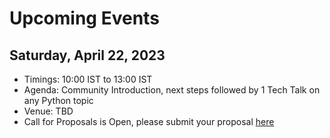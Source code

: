 # Upcoming Events

## Saturday, April 22, 2023

- Timings: 10:00 IST to 13:00 IST
- Agenda: Community Introduction, next steps followed by 1 Tech Talk on any Python topic
- Venue: TBD
- Call for Proposals is Open, please submit your proposal [here](https://github.com/PyChandigarh/CFP#readme)
